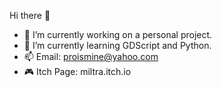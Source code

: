 Hi there 👋

- 🔭 I’m currently working on a personal project.
- 🌱 I’m currently learning GDScript and Python.
- 📫 Email: proismine@yahoo.com
- 🎮 Itch Page: miltra.itch.io
